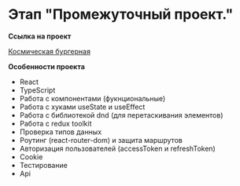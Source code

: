 # Этап "Промежуточный проект."

**Ссылка на проект**

[Космическая бургерная](https://go-only.github.io/)

**Особенности проекта**

- React
- TypeScript
- Работа с компонентами (фукнциональные)
- Работа с хуками useState и useEffect
- Работа с библиотекой dnd (для перетаскивания элементов)
- Работа с redux toolkit
- Проверка типов данных
- Роутинг (react-router-dom) и защита маршрутов
- Авторизация пользователей (accessToken и refreshToken)
- Cookie
- Тестирование
- Api

